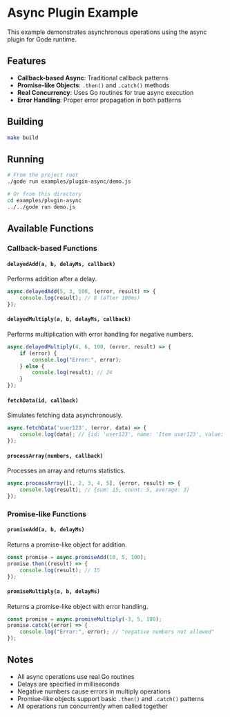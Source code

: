 # Async Plugin Example

This example demonstrates asynchronous operations using the async plugin for Gode runtime.

## Features

- **Callback-based Async**: Traditional callback patterns
- **Promise-like Objects**: `.then()` and `.catch()` methods
- **Real Concurrency**: Uses Go routines for true async execution
- **Error Handling**: Proper error propagation in both patterns

## Building

```bash
make build
```

## Running

```bash
# From the project root
./gode run examples/plugin-async/demo.js

# Or from this directory
cd examples/plugin-async
../../gode run demo.js
```

## Available Functions

### Callback-based Functions

#### `delayedAdd(a, b, delayMs, callback)`
Performs addition after a delay.
```javascript
async.delayedAdd(5, 3, 100, (error, result) => {
    console.log(result); // 8 (after 100ms)
});
```

#### `delayedMultiply(a, b, delayMs, callback)`
Performs multiplication with error handling for negative numbers.
```javascript
async.delayedMultiply(4, 6, 100, (error, result) => {
    if (error) {
        console.log("Error:", error);
    } else {
        console.log(result); // 24
    }
});
```

#### `fetchData(id, callback)`
Simulates fetching data asynchronously.
```javascript
async.fetchData('user123', (error, data) => {
    console.log(data); // {id: 'user123', name: 'Item user123', value: 70}
});
```

#### `processArray(numbers, callback)`
Processes an array and returns statistics.
```javascript
async.processArray([1, 2, 3, 4, 5], (error, result) => {
    console.log(result); // {sum: 15, count: 5, average: 3}
});
```

### Promise-like Functions

#### `promiseAdd(a, b, delayMs)`
Returns a promise-like object for addition.
```javascript
const promise = async.promiseAdd(10, 5, 100);
promise.then((result) => {
    console.log(result); // 15
});
```

#### `promiseMultiply(a, b, delayMs)`
Returns a promise-like object with error handling.
```javascript
const promise = async.promiseMultiply(-3, 5, 100);
promise.catch((error) => {
    console.log("Error:", error); // "negative numbers not allowed"
});
```

## Notes

- All async operations use real Go routines
- Delays are specified in milliseconds
- Negative numbers cause errors in multiply operations
- Promise-like objects support basic `.then()` and `.catch()` patterns
- All operations run concurrently when called together